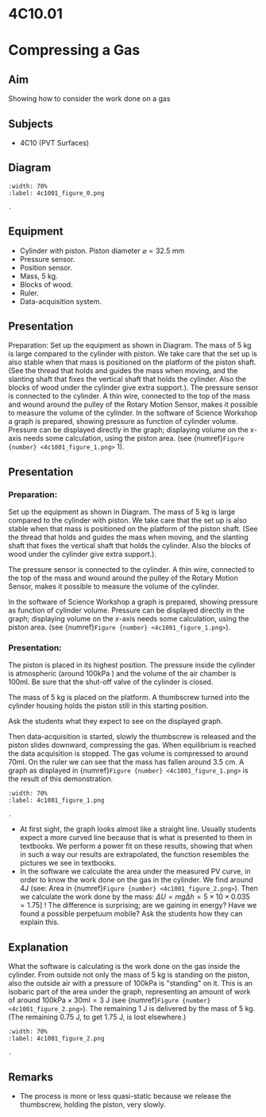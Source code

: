 

# 4C10.01 
  # Compressing a Gas 
     
  
## Aim   
 Showing how to consider the work done on a gas    
  
## Subjects   
* 4C10 (PVT Surfaces)   

## Diagram
```{figure} figures/figure_0.png
:width: 70%  
:label: 4c1001_figure_0.png  

. 
```
     
  
## Equipment   
- Cylinder with piston. Piston diameter $\varnothing=32.5 \mathrm{~mm}$
- Pressure sensor.
- Position sensor.
- Mass, $5 \mathrm{~kg}$.
- Blocks of wood.
- Ruler.
- Data-acquisition system.
     
  
## Presentation   
 Preparation: Set up the equipment as shown in Diagram. The mass of 5 kg is large compared to the cylinder with piston. We take care that the set up is also stable when that mass is positioned on the platform of the piston shaft. (See the thread that holds and guides the mass when moving, and the slanting shaft that fixes the vertical shaft that holds the cylinder. Also the blocks of wood under the cylinder give extra support.). The pressure sensor is connected to the cylinder. A thin wire, connected to the top of the mass and wound around the pulley of the Rotary Motion Sensor, makes it possible to measure the volume of the cylinder. In the software of Science Workshop a graph is prepared, showing pressure as function of cylinder volume. Pressure can be displayed directly in the graph; displaying volume on the x-axis needs some calculation, using the piston area. (see {numref}`Figure {number} <4c1001_figure_1.png>` 1).   
  
## Presentation   
### Preparation:

Set up the equipment as shown in Diagram. The mass of $5 \mathrm{~kg}$ is large compared to the cylinder with piston. We take care that the set up is also stable when that mass is positioned on the platform of the piston shaft. (See the thread that holds and guides the mass when moving, and the slanting shaft that fixes the vertical shaft that holds the cylinder. Also the blocks of wood under the cylinder give extra support.).

The pressure sensor is connected to the cylinder. A thin wire, connected to the top of the mass and wound around the pulley of the Rotary Motion Sensor, makes it possible to measure the volume of the cylinder.

In the software of Science Workshop a graph is prepared, showing pressure as function of cylinder volume. Pressure can be displayed directly in the graph; displaying volume on the $x$-axis needs some calculation, using the piston area. (see {numref}`Figure {number} <4c1001_figure_1.png>`). 

### Presentation:

The piston is placed in its highest position. The pressure inside the cylinder is atmospheric (around $100 \mathrm{kPa}$ ) and the volume of the air chamber is $100 \mathrm{ml}$. Be sure that the shut-off valve of the cylinder is closed.

The mass of $5 \mathrm{~kg}$ is placed on the platform. A thumbscrew turned into the cylinder housing holds the piston still in this starting position.

Ask the students what they expect to see on the displayed graph.

Then data-acquisition is started, slowly the thumbscrew is released and the piston slides downward, compressing the gas. When equilibrium is reached the data acquisition is stopped. The gas volume is compressed to around $70 \mathrm{ml}$. On the ruler we can see that the mass has fallen around $3.5 \mathrm{~cm}$. A graph as displayed in {numref}`Figure {number} <4c1001_figure_1.png>` is the result of this demonstration.

```{figure} figures/figure_1.png
:width: 70%  
:label: 4c1001_figure_1.png  

. 
```
 

- At first sight, the graph looks almost like a straight line. Usually students expect a more curved line because that is what is presented to them in textbooks. We perform a power fit on these results, showing that when in such a way our results are extrapolated, the function resembles the pictures we see in textbooks.
- In the software we calculate the area under the measured PV curve, in order to know the work done on the gas in the cylinder. We find around 4J (see: Area in {numref}`Figure {number} <4c1001_figure_2.png>`). Then we calculate the work done by the mass: $\Delta U=m g \Delta h=5 \times 10 \times 0.035=1.75]$ ! The difference is surprising; are we gaining in energy? Have we found a possible perpetuum mobile? Ask the students how they can explain this.   
   
  
## Explanation   
What the software is calculating is the work done on the gas inside the cylinder. From outside not only the mass of $5 \mathrm{~kg}$ is standing on the piston, also the outside air with a pressure of $100 \mathrm{kPa}$ is "standing" on it. This is an isobaric part of the area under the graph, representing an amount of work of around $100 \mathrm{kPa} \times 30 \mathrm{ml}=3 \mathrm{~J}$ (see {numref}`Figure {number} <4c1001_figure_2.png>`). The remaining $1 \mathrm{~J}$ is delivered by the mass of $5 \mathrm{~kg}$. (The remaining $0.75 \mathrm{~J}$, to get $1.75 \mathrm{~J}$, is lost elsewhere.)

```{figure} figures/figure_2.png
:width: 70%  
:label: 4c1001_figure_2.png  

. 
```
   
  
## Remarks   

 *  The process is more or less quasi-static because we release the thumbscrew, holding the piston, very slowly.
  
